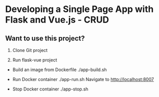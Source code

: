 # Developing a Single Page App with Flask and Vue.js - CRUD

## Want to use this project?

1. Clone Git project

2. Run flask-vue project
- Build an image from Dockerfile
./app-build.sh

- Run Docker container
./app-run.sh
Navigate to [http://localhost:8007](http://localhost:8007)

- Stop Docker container
./app-stop.sh